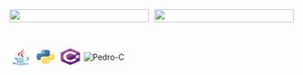 <div style="display: flex; gap: 10px;">
  <div style="flex: 1;">
    <img src="https://github-readme-stats.vercel.app/api?username=pedroors&theme=dark&show_icons=true&hide_border=true&count_private=true" width="100%" style="height: 100%; object-fit: cover;">
  </div>
  <div style="flex: 1;">
    <img src="https://github-readme-stats.vercel.app/api/top-langs/?username=pedroors&theme=dark&show_icons=true&hide_border=true&layout=compact" width="100%" style="height: 100%; object-fit: cover;">
  </div>
</div>
  
  ##
  
<div style="display: inline_block"><br>
  <img align="center" alt="Pedro-CSS" height="30" width="40" src="https://raw.githubusercontent.com/devicons/devicon/master/icons/java/java-original.svg">
  <img align="center" alt="Pedro-CSS" height="30" width="40" src="https://raw.githubusercontent.com/devicons/devicon/master/icons/python/python-original.svg">
  <img align="center" alt="Pedro-CSS" height="30" width="40" src="https://raw.githubusercontent.com/devicons/devicon/master/icons/csharp/csharp-original.svg">
  <img align="center" alt="Pedro-C" height="30" width="40" src="https://cdn.jsdelivr.net/gh/devicons/devicon/icons/c/c-original.svg"> 
</div>

